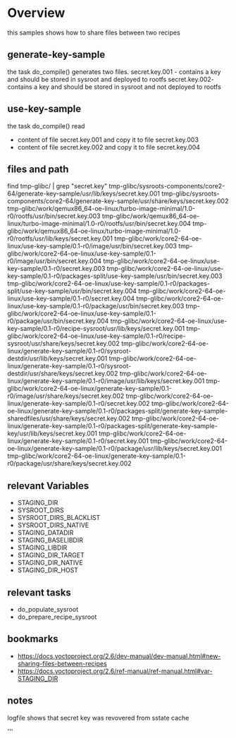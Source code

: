 
# Overview 

this samples shows how to share files between two recipes

## generate-key-sample 
 the task do_compile() generates two files.
 secret.key.001 - contains a key and should be stored in sysroot and 
                  deployed to rootfs
 secret.key.002- contains a key and should be stored in sysroot and 
                 not deployed to rootfs

## use-key-sample 
 the task do_compile() read 
 - content of file secret.key.001 and copy it to file secret.key.003
 - content of file secret.key.002 and copy it to file secret.key.004         

## files and path 

find tmp-glibc/ | grep "secret.key"
tmp-glibc/sysroots-components/core2-64/generate-key-sample/usr/lib/keys/secret.key.001
tmp-glibc/sysroots-components/core2-64/generate-key-sample/usr/share/keys/secret.key.002
tmp-glibc/work/qemux86_64-oe-linux/turbo-image-minimal/1.0-r0/rootfs/usr/bin/secret.key.003
tmp-glibc/work/qemux86_64-oe-linux/turbo-image-minimal/1.0-r0/rootfs/usr/bin/secret.key.004
tmp-glibc/work/qemux86_64-oe-linux/turbo-image-minimal/1.0-r0/rootfs/usr/lib/keys/secret.key.001
tmp-glibc/work/core2-64-oe-linux/use-key-sample/0.1-r0/image/usr/bin/secret.key.003
tmp-glibc/work/core2-64-oe-linux/use-key-sample/0.1-r0/image/usr/bin/secret.key.004
tmp-glibc/work/core2-64-oe-linux/use-key-sample/0.1-r0/secret.key.003
tmp-glibc/work/core2-64-oe-linux/use-key-sample/0.1-r0/packages-split/use-key-sample/usr/bin/secret.key.003
tmp-glibc/work/core2-64-oe-linux/use-key-sample/0.1-r0/packages-split/use-key-sample/usr/bin/secret.key.004
tmp-glibc/work/core2-64-oe-linux/use-key-sample/0.1-r0/secret.key.004
tmp-glibc/work/core2-64-oe-linux/use-key-sample/0.1-r0/package/usr/bin/secret.key.003
tmp-glibc/work/core2-64-oe-linux/use-key-sample/0.1-r0/package/usr/bin/secret.key.004
tmp-glibc/work/core2-64-oe-linux/use-key-sample/0.1-r0/recipe-sysroot/usr/lib/keys/secret.key.001
tmp-glibc/work/core2-64-oe-linux/use-key-sample/0.1-r0/recipe-sysroot/usr/share/keys/secret.key.002
tmp-glibc/work/core2-64-oe-linux/generate-key-sample/0.1-r0/sysroot-destdir/usr/lib/keys/secret.key.001
tmp-glibc/work/core2-64-oe-linux/generate-key-sample/0.1-r0/sysroot-destdir/usr/share/keys/secret.key.002
tmp-glibc/work/core2-64-oe-linux/generate-key-sample/0.1-r0/image/usr/lib/keys/secret.key.001
tmp-glibc/work/core2-64-oe-linux/generate-key-sample/0.1-r0/image/usr/share/keys/secret.key.002
tmp-glibc/work/core2-64-oe-linux/generate-key-sample/0.1-r0/secret.key.002
tmp-glibc/work/core2-64-oe-linux/generate-key-sample/0.1-r0/packages-split/generate-key-sample-sharedfiles/usr/share/keys/secret.key.002
tmp-glibc/work/core2-64-oe-linux/generate-key-sample/0.1-r0/packages-split/generate-key-sample-key/usr/lib/keys/secret.key.001
tmp-glibc/work/core2-64-oe-linux/generate-key-sample/0.1-r0/secret.key.001
tmp-glibc/work/core2-64-oe-linux/generate-key-sample/0.1-r0/package/usr/lib/keys/secret.key.001
tmp-glibc/work/core2-64-oe-linux/generate-key-sample/0.1-r0/package/usr/share/keys/secret.key.002


## relevant Variables
- STAGING_DIR 
- SYSROOT_DIRS 
- SYSROOT_DIRS_BLACKLIST
- SYSROOT_DIRS_NATIVE
- STAGING_DATADIR
- STAGING_BASELIBDIR
- STAGING_LIBDIR
- STAGING_DIR_TARGET
- STAGING_DIR_NATIVE
- STAGING_DIR_HOST


## relevant tasks
- do_populate_sysroot
- do_prepare_recipe_sysroot


## bookmarks
 * https://docs.yoctoproject.org/2.6/dev-manual/dev-manual.html#new-sharing-files-between-recipes
 * https://docs.yoctoproject.org/2.6/ref-manual/ref-manual.html#var-STAGING_DIR


## notes
logfile shows that secret key was revovered from sstate cache 

'''
